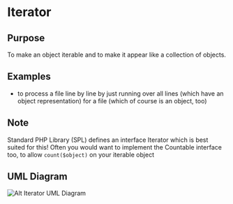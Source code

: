 # Iterator

## Purpose

To make an object iterable and to make it appear like a collection of objects.

## Examples

* to process a file line by line by just running over all lines (which have an object representation) for a file (which of course is an object, too)

## Note

Standard PHP Library (SPL) defines an interface Iterator which is best suited for this! Often you would want to implement the Countable interface too, to allow `count($object)` on your iterable object

## UML Diagram

![Alt Iterator UML Diagram](uml/uml.png)

